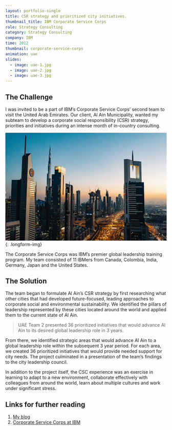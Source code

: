 ```yaml
---
layout: portfolio-single
title: CSR strategy and prioritized city initiatives.
thumbnail_title: IBM Corporate Service Corps
role: Strategy Consulting
category: Strategy Consulting
company: IBM
time: 2012
thumbnail: corporate-service-corps
animation: uae
slides:
  - image: uae-1.jpg
  - image: uae-2.jpg
  - image: uae-3.jpg
---
```



## The Challenge

I was invited to be a part of IBM’s Corporate Service Corps’ second team to visit the United Arab Emirates. Our client, Al Ain Municipality, wanted my subteam to develop a corporate social responsibility (CSR) strategy, priorities and initiatives during an intense month of in-country consulting.

![Dubai skyline](/images/uae-skyline.jpg)
{: .longform-img}

The Corporate Service Corps was IBM’s premier global leadership training program. My team consisted of 11 IBMers from Canada, Colombia, India, Germany, Japan and the United States.



## The Solution

The team began to formulate Al Ain’s CSR strategy by first researching what other cities that had developed future-focused, leading approaches to corporate social and environmental sustainability. We identified the pillars of leadership represented by these cities located around the world and applied them to the current state of Al Ain.

> UAE Team 2 presented 36 prioritized initiatives that would advance Al Ain to its desired global leadership role in 3 years.

From there, we identified strategic areas that would advance Al Ain to a global leadership role within the subsequent 3 year period. For each area, we created 36 prioritized initiatives that would provide needed support for city needs. The project culminated in a presentation of the team’s findings to the city leadership council.

In addition to the project itself, the CSC experience was an exercise in learning to adapt to a new environment, collaborate effectively with colleagues from around the world, learn about multiple cultures and work under significant stress.

## Links for further reading

1. [My blog](https://polkosky.wordpress.com/)
2. [Corporate Service Corps at IBM](https://www.ibm.com/ibm/responsibility/corporateservicecorps/index.html)
